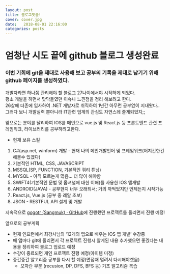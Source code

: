 ```yaml
---
layout: post
title: 블로그첫글!
cover: cover.jpg
date:   2018-08-01 22:16:00
categories: posts
---
```


# 엄청난 시도 끝에 github 블로그 생성완료
### 이번 기회에 git을 제대로 사용해 보고 공부의 기록을 제대로 남기기 위해 github 페이지를 생성하였다.

개발자라면 하나쯤 관리해야 할 블로그 27나이에서야 시작하게 되었다.<br/>
평소 개발을 하면서 맞닥들였던 이슈나 느낀점을 정리 해보려고 한다.<br/>
26살에 더존에 입사하여 .NET 개발자로 취직하여 1년간 아무런 공부없이 지내왓다..<br/>
그러다 보니 개발실력 뿐아니라 IT관련 업계의 관심도 자연스레 줄게되었지;;<br/>

앞으로는 분야를 달리하여 IOS를 메인으로 vue.js 및 React.js 등 프론트엔드 관련 프레임워크, 라이브러리를 공부하려고한다.

* 현재 보유 스킬
1. C#(asp.net, winform) 개발 - 현재 나의 메인개발언어 및 프레임워크(어지간한건 해볼수 있겠다)
2. 기본적인 HTML, CSS, JAVASCRIPT
3. MSSQL(SP, FUNCTION, 기본적인 쿼리 튜닝)
4. MYSQL - 아직 모르는게 많음... 더 많이 해야함
5. SWIFT4(기본적인 문법 및 옵셔널에 대한 이해)를 사용한 IOS 앱개발
6. ANDROID(JAVA)  - 공부한지 너무 오래되서; 거의 까먹었지만 언제든지 시작가능
7. React.js, Vue.js (공부 중 레알 초보)
8. JSON - RESTFUL API 설계 및 개발

지속적으로 [gogotr (Sangmuk) · GitHub](https://github.com/gogotr)에 진행했던 프로젝트를 올리면서 진행 예정!

앞으로의 공부계획
 * 현재 인프런에서 최강사님의 ‘12개의 앱으로 배우는 IOS 앱 개발’ 수강중
 * 매 앱마다 git에 올리면서 각 프로젝트 진행시 알게된 내용 추가했으면 좋겠다는 내용을 정리하여 블로그 업로드 예정
 * 수강이 종료되면 개인 프로젝트 진행 예정(아이템 미정)
 * 중간중간 알고리즘 공부를 다시 할 예정(면접때 털려서 다시해야겟음)
	 * 모자란 부분 (recusion, DP, DFS, BFS 등) 기초 알고리즘 복습
